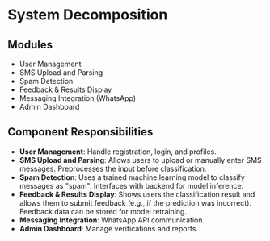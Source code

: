 # System Decomposition 

## Modules 
- User Management
- SMS Upload and Parsing
- Spam Detection
- Feedback & Results Display
- Messaging Integration (WhatsApp)
- Admin Dashboard 


## Component Responsibilities
- **User Management**: Handle registration, login, and profiles.
- **SMS Upload and Parsing**: Allows users to upload or manually enter SMS messages. Preprocesses the input before classification.
- **Spam Detection**: Uses a trained machine learning model to classify messages as "spam". Interfaces with backend for model inference.
- **Feedback & Results Display**: Shows users the classification result and allows them to submit feedback (e.g., if the prediction was incorrect). Feedback data can be stored for model retraining.
- **Messaging Integration**: WhatsApp API communication.
- **Admin Dashboard**: Manage verifications and reports.
